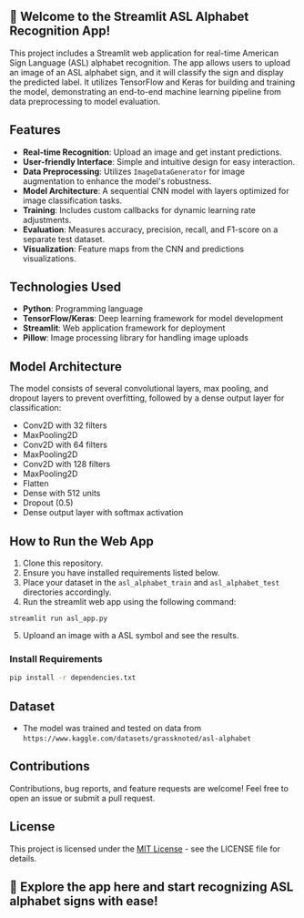 ## 👋 Welcome to the Streamlit ASL Alphabet Recognition App!

This project includes a Streamlit web application for real-time American Sign Language (ASL) alphabet recognition. The app allows users to upload an image of an ASL alphabet sign, and it will classify the sign and display the predicted label. It utilizes TensorFlow and Keras for building and training the model, demonstrating an end-to-end machine learning pipeline from data preprocessing to model evaluation.


## Features
- **Real-time Recognition**: Upload an image and get instant predictions.
- **User-friendly Interface**: Simple and intuitive design for easy interaction.
- **Data Preprocessing**: Utilizes `ImageDataGenerator` for image augmentation to enhance the model's robustness.
- **Model Architecture**: A sequential CNN model with layers optimized for image classification tasks.
- **Training**: Includes custom callbacks for dynamic learning rate adjustments.
- **Evaluation**: Measures accuracy, precision, recall, and F1-score on a separate test dataset.
- **Visualization**: Feature maps from the CNN and predictions visualizations.

## Technologies Used
- **Python**: Programming language
- **TensorFlow/Keras**: Deep learning framework for model development
- **Streamlit**: Web application framework for deployment
- **Pillow**: Image processing library for handling image uploads

## Model Architecture
The model consists of several convolutional layers, max pooling, and dropout layers to prevent overfitting, followed by a dense output layer for classification:
- Conv2D with 32 filters
- MaxPooling2D
- Conv2D with 64 filters
- MaxPooling2D
- Conv2D with 128 filters
- MaxPooling2D
- Flatten
- Dense with 512 units
- Dropout (0.5)
- Dense output layer with softmax activation

## How to Run the Web App
1. Clone this repository.
2. Ensure you have installed requirements listed below.
3. Place your dataset in the `asl_alphabet_train` and `asl_alphabet_test` directories accordingly.
4. Run the streamlit web app using the following command:
```
streamlit run asl_app.py
```
5. Uploand an image with a ASL symbol and see the results.

### Install Requirements
```bash
pip install -r dependencies.txt
```

## Dataset
- The model was trained and tested on data from `https://www.kaggle.com/datasets/grassknoted/asl-alphabet`

## Contributions
Contributions, bug reports, and feature requests are welcome! Feel free to open an issue or submit a pull request.

## License
This project is licensed under the [MIT License](LICENSE) - see the LICENSE file for details.


## 🚀 Explore the app here and start recognizing ASL alphabet signs with ease!
